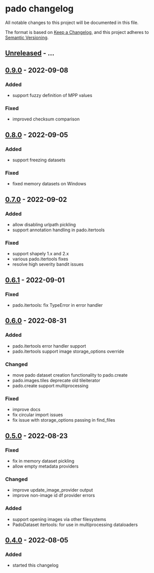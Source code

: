 # pado changelog

All notable changes to this project will be documented in this file.

The format is based on [Keep a Changelog](https://keepachangelog.com/en/1.0.0/),
and this project adheres to [Semantic Versioning](https://semver.org/spec/v2.0.0.html).

## [Unreleased] - ...

## [0.9.0] - 2022-09-08
### Added
- support fuzzy definition of MPP values

### Fixed
- improved checksum comparison

## [0.8.0] - 2022-09-05
### Added
- support freezing datasets

### Fixed
- fixed memory datasets on Windows

## [0.7.0] - 2022-09-02
### Added
- allow disabling urlpath pickling
- support annotation handling in pado.itertools

### Fixed
- support shapely 1.x and 2.x
- various pado.itertools fixes
- resolve high severity bandit issues

## [0.6.1] - 2022-09-01
### Fixed
- pado.itertools: fix TypeError in error handler

## [0.6.0] - 2022-08-31
### Added
- pado.itertools error handler support
- pado.itertools support image storage_options override

### Changed
- move pado dataset creation functionality to pado.create
- pado.images.tiles deprecate old tileiterator
- pado.create support multiprocessing

### Fixed
- improve docs
- fix circular import issues
- fix issue with storage_options passing in find_files

## [0.5.0] - 2022-08-23
### Fixed
- fix in memory dataset pickling
- allow empty metadata providers

### Changed
- improve update_image_provider output
- improve non-image id df provider errors

### Added
- support opening images via other filesystems
- PadoDataset itertools: for use in multiprocessing dataloaders

## [0.4.0] - 2022-08-05
### Added
- started this changelog

[Unreleased]: https://github.com/Bayer-Group/pado/compare/v0.9.0...HEAD
[0.9.0]: https://github.com/Bayer-Group/pado/compare/v0.8.0...v0.9.0
[0.8.0]: https://github.com/Bayer-Group/pado/compare/v0.7.0...v0.8.0
[0.7.0]: https://github.com/Bayer-Group/pado/compare/v0.6.1...v0.7.0
[0.6.1]: https://github.com/Bayer-Group/pado/compare/v0.6.0...v0.6.1
[0.6.0]: https://github.com/Bayer-Group/pado/compare/v0.5.0...v0.6.0
[0.5.0]: https://github.com/Bayer-Group/pado/compare/v0.4.0...v0.5.0
[0.4.0]: https://github.com/Bayer-Group/pado/tree/v0.4.0
